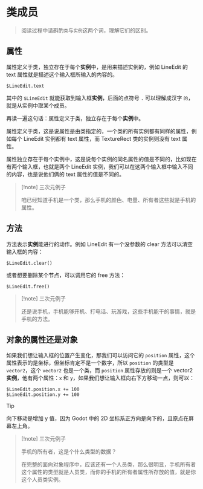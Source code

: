 # 类成员

> 阅读过程中请斟酌`类`与`实例`这两个词，理解它们的区别。

## 属性

属性定义于类，独立存在于每个**实例**中，是用来描述实例的，例如 LineEdit 的 text 属性就是描述这个输入框所输入的内容的。

```gdscript
$LineEdit.text
```

其中的 `$LineEdit` 就能获取到输入框**实例**，后面的点符号 `.` 可以理解成汉字 `的`，就是从实例中取某个成员。

再读一遍这句话：属性定义于类，独立存在于每个**实例**中。

属性定义于类，这是说属性是由类指定的，一个类的所有实例都有同样的属性，例如每个 LineEdit 实例都有 text 属性，而 TextureRect 类的实例则没有 text 属性。

属性独立存在于每个实例中，这是说每个实例的同名属性的值是不同的，比如现在有两个输入框，也就是两个 LineEdit 实例，我们可以在这两个输入框中输入不同的内容，也是说他们俩的 text 属性的值是不同的。

> [!note] 三次元例子
>
> 咱已经知道手机是一个类，那么手机的颜色、电量、所有者这些就是手机的属性。

## 方法

方法表示**实例**能进行的动作。例如 LineEdit 有一个没参数的 clear 方法可以清空输入框的内容：

```gdscript
$LineEdit.clear()
```

或者想要删除某个节点，可以调用它的 free 方法：

```gdscript
$LineEdit.free()
```

> [!note] 三次元例子
>
> 还是说手机，手机能够开机、打电话、玩游戏，这些手机能干的事情，就是手机的方法。

## 对象的属性还是对象

如果我们想让输入框的位置产生变化，那我们可以访问它的 `position` 属性，这个属性表示的是坐标，但坐标肯定不是一个数字，所以 `position` 的类型是 `vector2`，这个 `vector2` 也是一个类，而 `position` 属性存放的则是一个 vector2 **实例**，他有两个属性：`x` 和 `y`，如果我们想让输入框向右下方移动一点，则可以：

```gdscript
$LineEdit.position.x += 100
$LineEdit.position.y += 100
```

> [!tip]
>
> 向下移动是增加 y 值，因为 Godot 中的 2D 坐标系正方向是向下的，且原点在屏幕左上角。

> [!note] 三次元例子
>
> 手机的所有者，这是个什么类型的数据？
>
> 在完整的面向对象程序中，应该还有一个人员类，那么很明显，手机所有者这个属性的类型就是人员类，而你的手机的所有者属性所存放的值，就是你这个人员类实例。